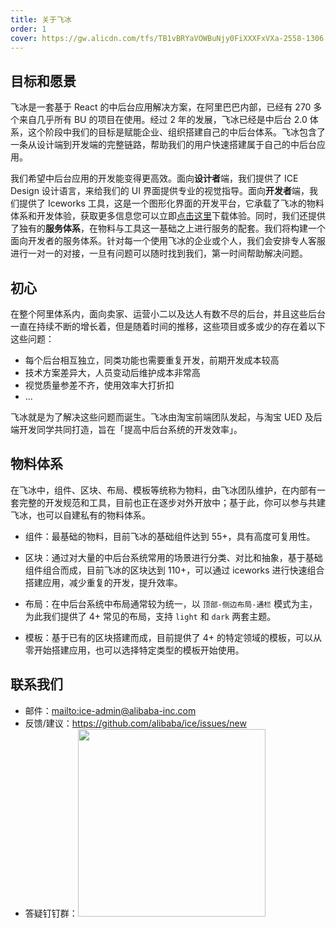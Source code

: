```yaml
---
title: 关于飞冰
order: 1
cover: https://gw.alicdn.com/tfs/TB1vBRYaVOWBuNjy0FiXXXFxVXa-2558-1306.jpg
---
```


## 目标和愿景

飞冰是一套基于 React 的中后台应用解决方案，在阿里巴巴内部，已经有 270 多个来自几乎所有 BU 的项目在使用。经过 2 年的发展，飞冰已经是中后台 2.0 体系，这个阶段中我们的目标是赋能企业、组织搭建自己的中后台体系。飞冰包含了一条从设计端到开发端的完整链路，帮助我们的用户快速搭建属于自己的中后台应用。

我们希望中后台应用的开发能变得更高效。面向**设计者**端，我们提供了 ICE Design 设计语言，来给我们的 UI 界面提供专业的视觉指导。面向**开发者**端，我们提供了 Iceworks 工具，这是一个图形化界面的开发平台，它承载了飞冰的物料体系和开发体验，获取更多信息您可以立即[点击这里](#/iceworks)下载体验。同时，我们还提供了独有的**服务体系**，在物料与工具这一基础之上进行服务的配套。我们将构建一个面向开发者的服务体系。针对每一个使用飞冰的企业或个人，我们会安排专人客服进行一对一的对接，一旦有问题可以随时找到我们，第一时间帮助解决问题。

## 初心

在整个阿里体系内，面向卖家、运营小二以及达人有数不尽的后台，并且这些后台一直在持续不断的增长着，但是随着时间的推移，这些项目或多或少的存在着以下这些问题：

* 每个后台相互独立，同类功能也需要重复开发，前期开发成本较高
* 技术方案差异大，人员变动后维护成本非常高
* 视觉质量参差不齐，使用效率大打折扣
* ...

飞冰就是为了解决这些问题而诞生。飞冰由淘宝前端团队发起，与淘宝 UED 及后端开发同学共同打造，旨在「提高中后台系统的开发效率」。

## 物料体系

在飞冰中，组件、区块、布局、模板等统称为物料，由飞冰团队维护，在内部有一套完整的开发规范和工具，目前也正在逐步对外开放中；基于此，你可以参与共建飞冰，也可以自建私有的物料体系。

* 组件：最基础的物料，目前飞冰的基础组件达到 55+，具有高度可复用性。

* 区块：通过对大量的中后台系统常用的场景进行分类、对比和抽象，基于基础组件组合而成，目前飞冰的区块达到 110+，可以通过 iceworks 进行快速组合搭建应用，减少重复的开发，提升效率。

* 布局：在中后台系统中布局通常较为统一，以 `顶部-侧边布局-通栏` 模式为主，为此我们提供了 4+ 常见的布局，支持 `light` 和 `dark` 两套主题。

* 模板：基于已有的区块搭建而成，目前提供了 4+ 的特定领域的模板，可以从零开始搭建应用，也可以选择特定类型的模板开始使用。

## 联系我们

* 邮件：<mailto:ice-admin@alibaba-inc.com>
* 反馈/建议：<https://github.com/alibaba/ice/issues/new>
* 答疑钉钉群：<img src="https://img.alicdn.com/tfs/TB1UKaqEsbpK1RjSZFyXXX_qFXa-970-1280.jpg" width="300" />
